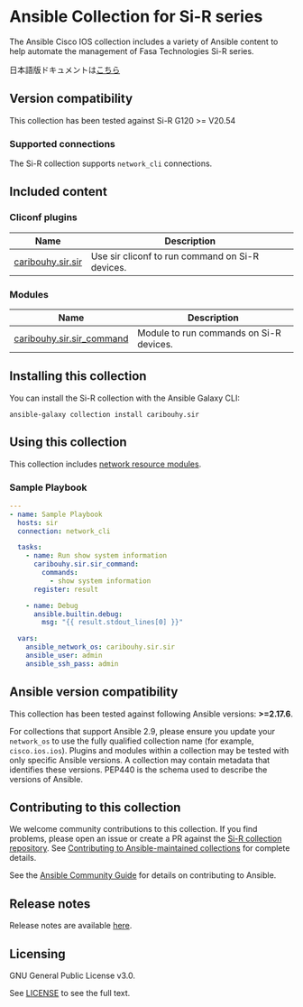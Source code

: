 # Ansible Collection for Si-R series

The Ansible Cisco IOS collection includes a variety of Ansible content to help automate the management of Fasa Technologies Si-R series.

日本語版ドキュメントは[こちら](https://github.com/caribouHY/ansible_sir/blob/develop/README_jp.md)

## Version compatibility

This collection has been tested against Si-R G120 >= V20.54

### Supported connections

The Si-R collection supports ``network_cli`` connections.

## Included content
<!--start collection content-->
### Cliconf plugins
Name | Description
--- | ---
[caribouhy.sir.sir](https://github.com/caribouHY/ansible_sir/blob/main/docs/caribouhy.sir.sir_cliconf.rst)|Use sir cliconf to run command on Si-R devices.

### Modules
Name | Description
--- | ---
[caribouhy.sir.sir_command](https://github.com/caribouHY/ansible_sir/blob/main/docs/caribouhy.sir.sir_command_module.rst)|Module to run commands on Si-R devices.

<!--end collection content-->

## Installing this collection

You can install the Si-R collection with the Ansible Galaxy CLI:

    ansible-galaxy collection install caribouhy.sir




## Using this collection

This collection includes [network resource modules](https://docs.ansible.com/ansible/latest/network/user_guide/network_resource_modules.html).

### Sample Playbook
```yaml
---
- name: Sample Playbook
  hosts: sir
  connection: network_cli

  tasks:
    - name: Run show system information
      caribouhy.sir.sir_command:
        commands:
          - show system information
      register: result

    - name: Debug
      ansible.builtin.debug:
        msg: "{{ result.stdout_lines[0] }}"

  vars:
    ansible_network_os: caribouhy.sir.sir
    ansible_user: admin
    ansible_ssh_pass: admin
```

<!--start requires_ansible-->
## Ansible version compatibility

This collection has been tested against following Ansible versions: **>=2.17.6**.

For collections that support Ansible 2.9, please ensure you update your `network_os` to use the
fully qualified collection name (for example, `cisco.ios.ios`).
Plugins and modules within a collection may be tested with only specific Ansible versions.
A collection may contain metadata that identifies these versions.
PEP440 is the schema used to describe the versions of Ansible.
<!--end requires_ansible-->

## Contributing to this collection

We welcome community contributions to this collection. If you find problems, please open an issue or create a PR against the [Si-R collection repository](https://github.com/caribouHY/ansible_sir). See [Contributing to Ansible-maintained collections](https://docs.ansible.com/ansible/devel/community/contributing_maintained_collections.html#contributing-maintained-collections) for complete details.

See the [Ansible Community Guide](https://docs.ansible.com/ansible/latest/community/index.html) for details on contributing to Ansible.

## Release notes

Release notes are available [here](https://github.com/caribouHY/ansible_sir/blob/master/CHANGELOG.rst).

## Licensing

GNU General Public License v3.0.

See [LICENSE](https://www.gnu.org/licenses/gpl-3.0.txt) to see the full text.

